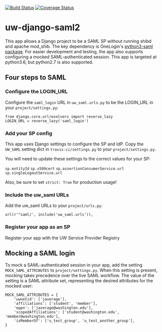 [![Build Status](https://api.travis-ci.org/uw-it-aca/uw-django-saml2.svg?branch=master)](https://travis-ci.org/uw-it-aca/uw-django-saml2)
[![Coverage Status](https://coveralls.io/repos/uw-it-aca/uw-django-saml2/badge.png?branch=master)](https://coveralls.io/r/uw-it-aca/uw-django-saml2?branch=master)

# uw-django-saml2

This app allows a Django project to be a SAML SP without running shibd and
apache mod_shib. The key dependency is OneLogin's [python3-saml package](https://github.com/onelogin/python3-saml).
For easier development and testing, the app also supports configuring a mocked
SAML-authenticated session. This app is targeted at python3.6, but python2.7 is also supported.

## Four steps to SAML

### Configure the LOGIN_URL

Configure the `saml_login` URL in `uw_saml.urls.py` to be the LOGIN_URL in your
`project/settings.py`:

```
from django.core.urlresolvers import reverse_lazy
LOGIN_URL = reverse_lazy('saml_login')
```

### Add your SP config

This app uses Django settings to configure the SP and IdP. Copy the `UW_SAML`
setting dict in `travis-ci/settings.py` to your `project/settings.py`.

You will need to update these settings to the correct values for your SP:

`sp.entityId`
`sp.x509cert`
`sp.assertionConsumerService.url`
`sp.singleLogoutService.url`

Also, be sure to set `strict: True` for production usage!

### Include the uw_saml URLs

Add the uw_saml URLs to your `project/urls.py`:

```
url(r'^saml/', include('uw_saml.urls')),
```

### Register your app as an SP

Register your app with the UW Service Provider Registry

## Mocking a SAML login

To mock a SAML-authenticated session in your app, add the setting
`MOCK_SAML_ATTRIBUTES` to `project/settings.py`.  When this setting is
present, mocking takes precedence over the live SAML workflow.
The value of the setting is a SAML attribute set, representing the
desired attributes for the mocked user:

```
MOCK_SAML_ATTRIBUTES = {
    'uwnetid': ['javerage'],
    'affiliations': ['student', 'member'],
    'eppn': ['javerage@washington.edu'],
    'scopedAffiliations': ['student@washington.edu', 'member@washington.edu'],
    'isMemberOf': ['u_test_group', 'u_test_another_group'],
}
```
